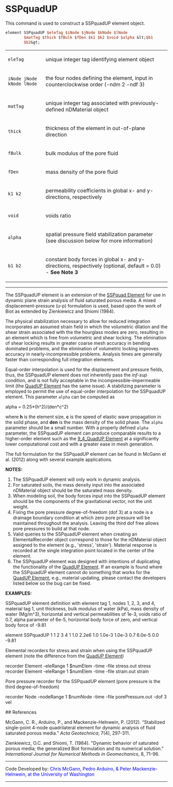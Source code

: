 # SSPquadUP

<p>This command is used to construct a SSPquadUP element object.</p>

```tcl
element SSPquadUP $eleTag $iNode $jNode $kNode $lNode
        $matTag $thick $fBulk $fDen $k1 $k2 $void $alpha &lt;$b1
        $b2&gt;
```

<table>
<tbody>
<tr class="odd">
<td><code class="parameter-table-variable">eleTag</code></td>
<td><p>unique integer tag identifying element object</p></td>
</tr>
<tr class="even">
<td><p><code class="parameter-table-variable">iNode jNode kNode lNode</code></p></td>
<td><p>the four nodes defining the element, input in counterclockwise
order (-ndm 2 -ndf 3)</p></td>
</tr>
<tr class="odd">
<td><code class="parameter-table-variable">matTag</code></td>
<td><p>unique integer tag associated with previously-defined nDMaterial
object</p></td>
</tr>
<tr class="even">
<td><code class="parameter-table-variable">thick</code></td>
<td><p>thickness of the element in out-of-plane direction</p></td>
</tr>
<tr class="odd">
<td><code class="parameter-table-variable">fBulk</code></td>
<td><p>bulk modulus of the pore fluid</p></td>
</tr>
<tr class="even">
<td><code class="parameter-table-variable">fDen</code></td>
<td><p>mass density of the pore fluid</p></td>
</tr>
<tr class="odd">
<td><p><code class="parameter-table-variable">k1 k2</code></p></td>
<td><p>permeability coefficients in global x- and y-directions,
respectively</p></td>
</tr>
<tr class="even">
<td><code class="parameter-table-variable">void</code></td>
<td><p>voids ratio</p></td>
</tr>
<tr class="odd">
<td><code class="parameter-table-variable">alpha</code></td>
<td><p>spatial pressure field stabilization parameter (see discussion
below for more information)</p></td>
</tr>
<tr class="even">
<td><p><code class="parameter-table-variable">b1 b2</code></p></td>
<td><p>constant body forces in global x- and y-directions, respectively
(optional, default = 0.0) - <strong>See Note 3</strong></p></td>
</tr>
</tbody>
</table>
<hr />
<p>The SSPquadUP element is an extension of the <a
href="SSPquad_Element" title="wikilink">SSPquad Element</a> for use in
dynamic plane strain analysis of fluid saturated porous media. A mixed
displacement-pressure (u-p) formulation is used, based upon the work of
Biot as extended by Zienkiewicz and Shiomi (1984).</p>
<p>The physical stabilization necessary to allow for reduced integration
incorporates an assumed strain field in which the volumetric dilation
and the shear strain associated with the the hourglass modes are zero,
resulting in an element which is free from volumetric and shear locking.
The elimination of shear locking results in greater coarse mesh accuracy
in bending dominated problems, and the elimination of volumetric locking
improves accuracy in nearly-incompressible problems. Analysis times are
generally faster than corresponding full integration elements.</p>
<p>Equal-order interpolation is used for the displacement and pressure
fields, thus, the SSPquadUP element does not inherently pass the
<em>inf-sup</em> condition, and is not fully acceptable in the
incompressible-impermeable limit (the <a
href="http://opensees.berkeley.edu/OpenSees/manuals/usermanual/1098.htm">QuadUP
Element</a> has the same issue). A stabilizing parameter is employed to
permit the use of equal-order interpolation for the SSPquadUP element.
This parameter <code class="tcl-variable">alpha</code> can be computed as</p>
<p>alpha = 0.25*(h^2)/(den*c^2)</p>
<p>where <strong>h</strong> is the element size, <strong>c</strong> is
the speed of elastic wave propagation in the solid phase, and
<strong>den</strong> is the mass density of the solid phase. The
<code class="tcl-variable">alpha</code> parameter should be a small number. With a
properly defined <code class="tcl-variable">alpha</code> parameter, the SSPquadUP
element can produce comparable results to a higher-order element such as
the <a href="Nine_Four_Node_Quad_u-p_Element" title="wikilink">
9_4_QuadUP Element</a> at a significantly lower computational cost and
with a greater ease in mesh generation.</p>
<p>The full formulation for the SSPquadUP element can be found in McGann
et al. (2012) along with several example applications.</p>
<p><strong>NOTES:</strong></p>
<ol>
<li>The SSPquadUP element will only work in dynamic analysis.</li>
<li>For saturated soils, the mass density input into the associated
nDMaterial object should be the saturated mass density.</li>
<li>When modeling soil, the body forces input into the SSPquadUP element
should be the components of the gravitational vector, not the unit
weight.</li>
<li>Fixing the pore pressure degree-of-freedom (dof 3) at a node is a
drainage boundary condition at which zero pore pressure will be
maintained throughout the analysis. Leaving the third dof free allows
pore pressures to build at that node.</li>
<li>Valid queries to the SSPquadUP element when creating an
ElementalRecorder object correspond to those for the nDMaterial object
assigned to the element (e.g., 'stress', 'strain'). Material response is
recorded at the single integration point located in the center of the
element.</li>
<li>The SSPquadUP element was designed with intentions of duplicating
the functionality of the <a
href="http://opensees.berkeley.edu/OpenSees/manuals/usermanual/1098.htm">QuadUP
Element</a>. If an example is found where the SSPquadUP element cannot
do something that works for the <a
href="http://opensees.berkeley.edu/OpenSees/manuals/usermanual/1098.htm">QuadUP
Element</a>, e.g., material updating, please contact the developers
listed below so the bug can be fixed.</li>
</ol>
<p><strong>EXAMPLES:</strong></p>
<p>SSPquadUP element definition with element tag 1, nodes 1, 2, 3, and
4, material tag 1, unit thickness, bulk modulus of water (kPa), mass
density of water (Mg/m^3), horizontal and vertical permeabilities of
1e-3, voids ratio of 0.7, alpha parameter of 6e-5, horizontal body force
of zero, and vertical body force of -9.81</p>
<p>element SSPquadUP 1 1 2 3 4 1 1.0 2.2e6 1.0 1.0e-3 1.0e-3 0.7 6.0e-5
0.0 -9.81</p>
<p>Elemental recorders for stress and strain when using the SSPquadUP
element (note the difference from the <a
href="http://opensees.berkeley.edu/OpenSees/manuals/usermanual/1098.htm">QuadUP
Element</a>)</p>
<p>recorder Element -eleRange 1 $numElem -time -file stress.out stress
recorder Element -eleRange 1 $numElem -time -file strain.out strain</p>
<p>Pore pressure recorder for the SSPquadUP element (pore pressure is
the third degree-of-freedom)</p>
<p>recorder Node -nodeRange 1 $numNode -time -file porePressure.out -dof
3 vel</p>
## References
<p>McGann, C. R., Arduino, P., and Mackenzie-Helnwein, P. (2012).
“Stabilized single-point 4-node quadrilateral element for dynamic
analysis of fluid saturated porous media.” <em>Acta Geotechnica</em>,
7(4), 297-311.</p>
<p>Zienkiewicz, O.C. and Shiomi, T. (1984). "Dynamic behavior of
saturated porous media; the generalized Biot formulation and its
numerical solution." <em>International Journal for Numerical Methods in
Geomechanics</em>, 8, 71-96.</p>
<hr />
<p>Code Developed by: <span style="color:blue"> Chris McGann,
Pedro Arduino, &amp; Peter Mackenzie-Helnwein, at the University of
Washington </span></p>
<hr />
